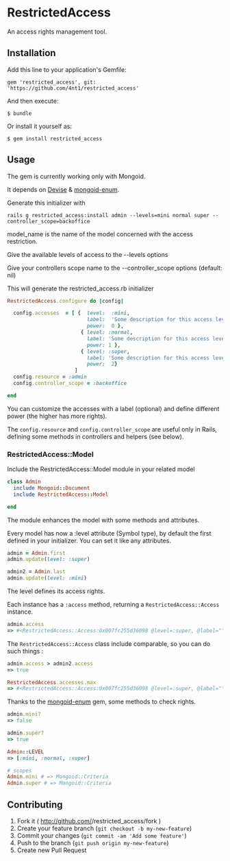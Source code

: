 # RestrictedAccess

An access rights management tool.

## Installation

Add this line to your application's Gemfile:

    gem 'restricted_access', git: 'https://github.com/4nt1/restricted_access'

And then execute:

    $ bundle

Or install it yourself as:

    $ gem install restricted_access

## Usage

The gem is currently working only with Mongoid.

It depends on [Devise](https://github.com/plataformatec/devise) & [mongoid-enum](https://github.com/thetron/mongoid-enum).


Generate this initializer with
```
rails g restricted_access:install admin --levels=mini normal super --controller_scope=backoffice
```

model_name is the name of the model concerned with the access restriction.

Give the available levels of access to the --levels options

Give your controllers scope name to the --controller_scope options (default: nil)

This will generate the restricted_access.rb initializer

```ruby
RestrictedAccess.configure do |config|

  config.accesses  = [ {  level:  :mini,
                          label:  'Some description for this access level',
                          power:  0 },
                        { level: :normal,
                          label: 'Some description for this access level',
                          power: 1 },
                        { level: :super,
                          label: 'Some description for this access level',
                          power:  2}
                      ]
  config.resource = :admin
  config.controller_scope = :backoffice

end
```

You can customize the accesses with a label (optional) and define different power (the higher has more rights).

The `config.resource` and `config.controller_scope` are useful only in Rails, defining some methods in controllers and helpers (see below).

### RestrictedAccess::Model

Include the RestrictedAccess::Model module in your related model

```ruby
class Admin
  include Mongoid::Document
  include RestrictedAccess::Model

end
```

The module enhances the model with some methods and attributes.

Every model has now a :level attribute (Symbol type), by default the first defined in your initializer. You can set it like any attributes.

```ruby
admin = Admin.first
admin.update(level: :super)

admin2 = Admin.last
admin.update(level: :mini)
```

The level defines its access rights.

Each instance has a `:access` method, returning a `RestrictedAccess::Access` instance.

```ruby
admin.access
=> #<RestrictedAccess::Access:0x007fc255d36098 @level=:super, @label="", @power=2>

```

The `RestrictedAccess::Access` class include comparable, so you can do such things :

```ruby
admin.access > admin2.access
=> true

RestrictedAccess.accesses.max
=> #<RestrictedAccess::Access:0x007fc255d36098 @level=:super, @label="", @power=2>

```

Thanks to the [mongoid-enum](https://github.com/thetron/mongoid-enum) gem, some methods to check rights.

```ruby
admin.mini?
=> false

admin.super?
=> true

Admin::LEVEL
=> [:mini, :normal, :super]

# scopes
Admin.mini # => Mongoid::Criteria
Admin.super # => Mongoid::Criteria
```



## Contributing

1. Fork it ( http://github.com/<my-github-username>/restricted_access/fork )
2. Create your feature branch (`git checkout -b my-new-feature`)
3. Commit your changes (`git commit -am 'Add some feature'`)
4. Push to the branch (`git push origin my-new-feature`)
5. Create new Pull Request
